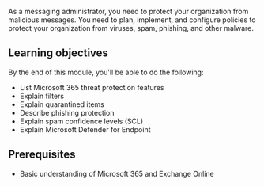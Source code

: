 As a messaging administrator, you need to protect your organization from malicious messages. You need to plan, implement, and configure policies to protect your organization from viruses, spam, phishing, and other malware.

## Learning objectives

By the end of this module, you'll be able to do the following:

- List Microsoft 365 threat protection features
- Explain filters
- Explain quarantined items
- Describe phishing protection
- Explain spam confidence levels (SCL)
- Explain Microsoft Defender for Endpoint

## Prerequisites

- Basic understanding of Microsoft 365 and Exchange Online
